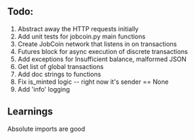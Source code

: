 ## Todo: 
1. Abstract away the HTTP requests initially
2. Add unit tests for jobcoin.py main functions
3. Create JobCoin network that listens in on transactions
4. Futures block for async execution of discrete transactions
5. Add exceptions for Insufficient balance, malformed JSON
6. Get list of global transactions
7. Add doc strings to functions
8. Fix is_minted logic -- right now it's sender == None
9. Add 'info' logging


## Learnings
Absolute imports are good